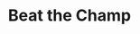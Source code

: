 ---
ee_id_show: '238'
title: Beat the Champ
url: beat-the-champ
live_url:
year: '2011'
venue: The Curve, Barbican Centre
state_country: London
pitch: First time I showed Various Self Playing Bowling Games....on 14 screens. :)
ps: This show was the first time I showed the monster Various Self Playing Bowling
  Games. It wz partially commissioned by the Barbican, and was shown here as 14 screens
  (ps - It wz a miracle they all worked for the duration of the exhibition). LOL.
  Also, since there was only one work in the show, I was stupid to give the show a
  different title then the work. That's why Various Self Playing Bowling Games often
  gets mis-titled Beat the Champ.
imgs: BarbicanCurve-London-2011-02-install-1-database-EW.jpg,BarbicanCurve-London-2011-02-install-2-database-EW.jpg,BarbicanCurve-London-2011-02-install-3-database-EW.jpg,BarbicanCurve-London-2011-02-install-4-database-EW.jpg,BarbicanCurve-London-2011-02-install-5-database-EW.jpg,BarbicanCurve-London-2011-02-install-6-database-EW.jpg
things: "[87] 2011-009 Various Self Playing Bowling Games - 2011-009-various-self-playing-bowling-games"
status:
layout: shows
---